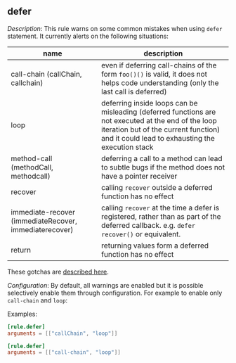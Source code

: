 ## defer

_Description_: This rule warns on some common mistakes when using `defer` statement. It currently alerts on the following situations:

<!-- markdownlint-disable MD013 -->

| name              | description                                                                                                                                                                                     |
| ----------------- | ----------------------------------------------------------------------------------------------------------------------------------------------------------------------------------------------- |
| call-chain (callChain, callchain)        | even if deferring call-chains of the form `foo()()` is valid, it does not helps code understanding (only the last call is deferred)                                                             |
| loop              | deferring inside loops can be misleading (deferred functions are not executed at the end of the loop iteration but of the current function) and it could lead to exhausting the execution stack |
| method-call (methodCall, methodcall)       | deferring a call to a method can lead to subtle bugs if the method does not have a pointer receiver                                                                                             |
| recover           | calling `recover` outside a deferred function has no effect                                                                                                                                     |
| immediate-recover (immediateRecover, immediaterecover) | calling `recover` at the time a defer is registered, rather than as part of the deferred callback.  e.g. `defer recover()` or equivalent.                                                       |
| return            | returning values form a deferred function has no effect                                                                                                                                         |

<!-- markdownlint-enable MD013 -->

These gotchas are [described here](https://blog.learngoprogramming.com/gotchas-of-defer-in-go-1-8d070894cb01).

_Configuration_: By default, all warnings are enabled but it is possible selectively enable them through configuration.
For example to enable only `call-chain` and `loop`:

Examples:

```toml
[rule.defer]
arguments = [["callChain", "loop"]]
```

```toml
[rule.defer]
arguments = [["call-chain", "loop"]]
```


